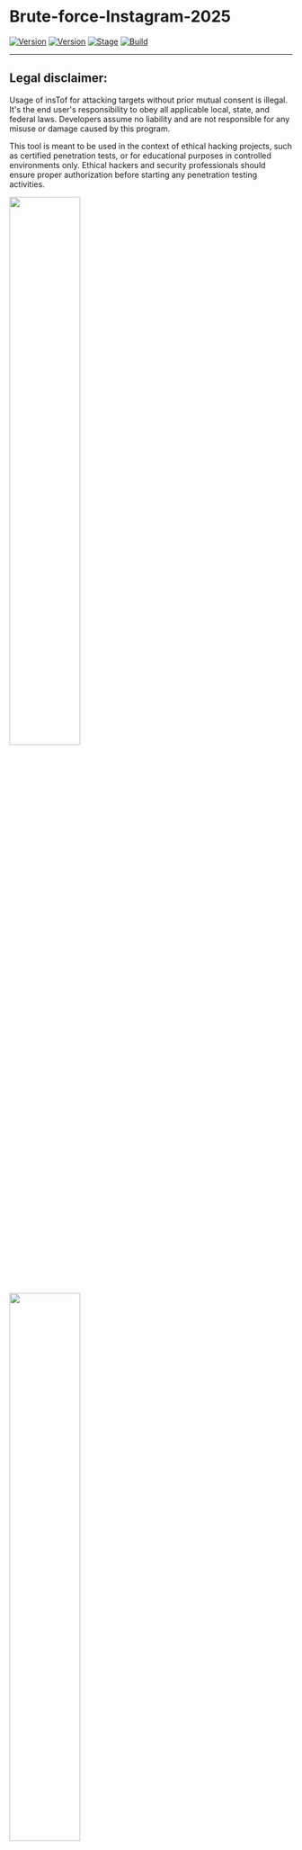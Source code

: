 # Brute-force-Instagram-2025

[![Version](https://img.shields.io/badge/Brutesploit-1.1.0-brightgreen.svg?maxAge=259200)]()
[![Version](https://img.shields.io/badge/Codename-Pretty-red.svg?maxAge=259200)]()
[![Stage](https://img.shields.io/badge/Release-Stable-brightgreen.svg)]()
[![Build](https://img.shields.io/badge/Supported_OS-Linux-orange.svg)]()

---

## Legal disclaimer:

Usage of insTof for attacking targets without prior mutual consent is illegal. It's the end user's responsibility to obey all applicable local, state, and federal laws. Developers assume no liability and are not responsible for any misuse or damage caused by this program. 

This tool is meant to be used in the context of ethical hacking projects, such as certified penetration tests, or for educational purposes in controlled environments only. Ethical hackers and security professionals should ensure proper authorization before starting any penetration testing activities.

<img src="https://media.tenor.com/bLXVJaboy9gAAAAM/hacking-hacker.gif" width="50%"></img> <img src="https://d.top4top.io/p_29867h9wz1.png" width="50%"></img>

---

## Getting Started

1. ```git clone https://github.com/0xfff0800/Brute-force-Instagram-2025.git```
2. ```pip3 install -r requirements.txt```
3. ```cd Brute-force-Instagram-2025```
4. ```python3 insTof.py```

## Proxy Support

- **Integration with Bright Data proxies** for secure and anonymous requests. Learn more about Bright Data proxies and how to set them up: [Bright Data Official Website](https://brightdata.com/).
- **Option to configure and use your own proxies** during brute-force attacks. To learn more about configuring proxies with Python, visit the [Requests Proxy Documentation](https://docs.python-requests.org/en/latest/user/advanced/#proxies).

## SSL Certificate Support

- Includes SSL certificate integration for secure proxy communication.
- Ensure the required SSL.crt file is present in the project directory.

## Proxy Setup and Usage Install the Bright Data SSL Certificate:

1. ```Download the Bright Data SSL certificate.```
2. ```Save it as SSL.crt in the project directory.```

## Enable Proxy:

- When running the script, select ```yes``` when prompted to use Bright Data proxies.

### How to Run

1. Execute the script:
   ```bash
   python3 insTof.py
   ```
2. Provide the following inputs:
   
- Username: Target Instagram username.
- Password List File: Path to the file containing potential passwords.
- Proxy Use: Choose whether to enable the Bright Data proxy.

## Brute Force Execution

- The script will attempt to log in using each password in the provided list
- Results will be logged, and successful attempts will be saved to a file.


## A Kali Linux operating system. We recommend :
- Kali Linux 2 or Kali 2016.1 rolling 
- Cyborg
- Parrot 
- BackTrack 
- Backbox  
- Android - Trimix
- Iphone - ish 

## BUG ? 
- Please Submit new issue 
- Contact me
- Hey ? do you want ask about all my tools ? you can join me in [Telegram](https://T.me/flaah999)

 ## Download and Clone
 > Download: Click [Here](https://github.com/0xfff0800/Brute-force-Instagram-2025/archive/master.zip) (Brute-force-Instagram-2025.zip)
 
